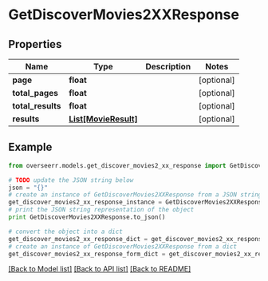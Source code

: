# GetDiscoverMovies2XXResponse


## Properties

Name | Type | Description | Notes
------------ | ------------- | ------------- | -------------
**page** | **float** |  | [optional] 
**total_pages** | **float** |  | [optional] 
**total_results** | **float** |  | [optional] 
**results** | [**List[MovieResult]**](MovieResult.md) |  | [optional] 

## Example

```python
from overseerr.models.get_discover_movies2_xx_response import GetDiscoverMovies2XXResponse

# TODO update the JSON string below
json = "{}"
# create an instance of GetDiscoverMovies2XXResponse from a JSON string
get_discover_movies2_xx_response_instance = GetDiscoverMovies2XXResponse.from_json(json)
# print the JSON string representation of the object
print GetDiscoverMovies2XXResponse.to_json()

# convert the object into a dict
get_discover_movies2_xx_response_dict = get_discover_movies2_xx_response_instance.to_dict()
# create an instance of GetDiscoverMovies2XXResponse from a dict
get_discover_movies2_xx_response_form_dict = get_discover_movies2_xx_response.from_dict(get_discover_movies2_xx_response_dict)
```
[[Back to Model list]](../README.md#documentation-for-models) [[Back to API list]](../README.md#documentation-for-api-endpoints) [[Back to README]](../README.md)


